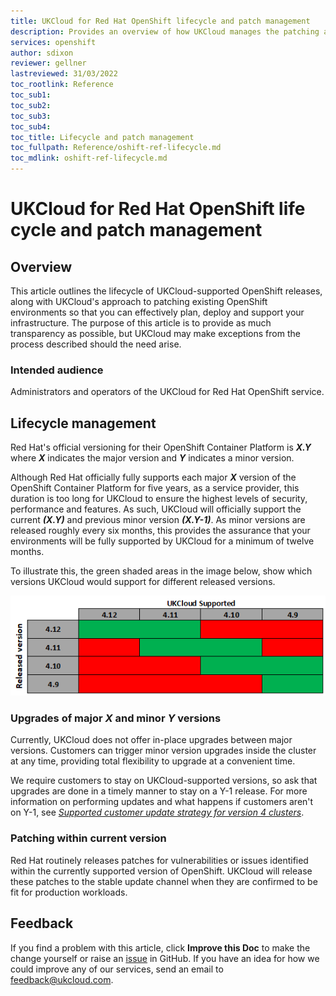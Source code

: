```yaml
---
title: UKCloud for Red Hat OpenShift lifecycle and patch management
description: Provides an overview of how UKCloud manages the patching and lifecycle support of its OpenShift service
services: openshift
author: sdixon
reviewer: gellner
lastreviewed: 31/03/2022
toc_rootlink: Reference
toc_sub1: 
toc_sub2:
toc_sub3:
toc_sub4:
toc_title: Lifecycle and patch management
toc_fullpath: Reference/oshift-ref-lifecycle.md
toc_mdlink: oshift-ref-lifecycle.md
---
```


# UKCloud for Red Hat OpenShift life cycle and patch management

## Overview

This article outlines the lifecycle of UKCloud-supported OpenShift releases, along with UKCloud's approach to patching existing OpenShift environments so that you can effectively plan, deploy and support your infrastructure. The purpose of this article is to provide as much transparency as possible, but UKCloud may make exceptions from the process described should the need arise.

### Intended audience

Administrators and operators of the UKCloud for Red Hat OpenShift service.

## Lifecycle management

Red Hat's official versioning for their OpenShift Container Platform is _**X.Y**_ where _**X**_ indicates the major version and _**Y**_ indicates a minor version.

Although Red Hat officially fully supports each major _**X**_ version of the OpenShift Container Platform for five years, as a service provider, this duration is too long for UKCloud to ensure the highest levels of security, performance and features. As such, UKCloud will officially support the current **_(X.Y)_** and previous minor version **_(X.Y-1)_**. As minor versions are released roughly every six months, this provides the assurance that your environments will be fully supported by UKCloud for a minimum of twelve months.

To illustrate this, the green shaded areas in the image below, show which versions UKCloud would support for different released versions.

![Lifecycle](images/oshift-supported-versions.png)

### Upgrades of major _**X**_ and minor _**Y**_ versions

Currently, UKCloud does not offer in-place upgrades between major versions. Customers can trigger minor version upgrades inside the cluster at any time, providing total flexibility to upgrade at a convenient time.

We require customers to stay on UKCloud-supported versions, so ask that upgrades are done in a timely manner to stay on a Y-1 release. For more information on performing updates and what happens if customers aren't on Y-1, see [*Supported customer update strategy for version 4 clusters*](oshift-how-v4-update.md).

### Patching within current version

Red Hat routinely releases patches for vulnerabilities or issues identified within the currently supported version of OpenShift. UKCloud will release these patches to the stable update channel when they are confirmed to be fit for production workloads.

## Feedback

If you find a problem with this article, click **Improve this Doc** to make the change yourself or raise an [issue](https://github.com/UKCloud/documentation/issues) in GitHub. If you have an idea for how we could improve any of our services, send an email to <feedback@ukcloud.com>.
